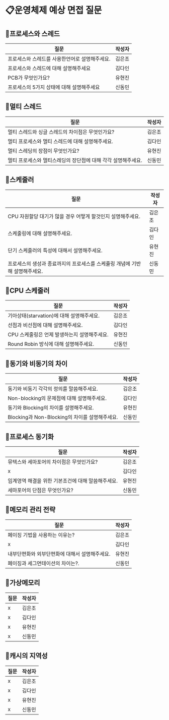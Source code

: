 # 📋운영체제 예상 면접 질문

## 📍프로세스와 스레드
질문|작성자|
---|---- |
프로세스와 스레드를 사용한언어로 설명해주세요.|김은조 |
프로세스와 스레드에 대해 설명해주세요| 김다인|
PCB가 무엇인가요?|유현진|
프로세스의 5가지 상태에 대해 설명해주세요|신동민|

## 📍멀티 스레드
질문|작성자|
---|---- |
멀티 스레드와 싱글 스레드의 차이점은 무엇인가요? |김은조 |
멀티 프로세스와 멀티 스레드에 대해 설명해주세요. | 김다인|
멀티 스레딩의 장점이 무엇인가요? |유현진|
멀티 프로세스와 멀티스레딩의 장단점에 대해 각각 설명해주세요. |신동민|

## 📍스케줄러
질문|작성자|
---|---- |
CPU 자원할당 대기가 많을 경우 어떻게 할것인지 설명해주세요. |김은조 |
스케줄링에 대해 설명해주세요. | 김다인|
단기 스케줄러의 특성에 대해서 설명해주세요. |유현진|
프로세스의 생성과 종료까지의 프로세스를 스케쥴링 개념에 기반해 설명해주세요. |신동민|

## 📍CPU 스케줄러
질문|작성자|
---|---- |
기아상태(starvation)에 대해 설명해주세요. |김은조 |
선점과 비선점에 대해 설명해주세요. | 김다인|
CPU 스케줄링은 언제 발생하는지 설명해주세요. |유현진|
Round Robin 방식에 대해 설명해주세요. |신동민|

## 📍동기와 비동기의 차이
질문|작성자|
---|---- |
동기와 비동기 각각의 정의를 말씀해주세요. |김은조 |
Non-blocking의 문제점에 대해 설명해주세요. | 김다인|
동기와 Blocking의 차이를 설명해주세요. |유현진|
Blocking과 Non-Blocking의 차이를 설명해주세요. |신동민|

## 📍프로세스 동기화
질문|작성자|
---|---- |
뮤텍스와 세마포어의 차이점은 무엇인가요? |김은조 |
x | 김다인|
임계영역 해결을 위한 기본조건에 대해 말씀해주세요. |유현진|
세마포어의 단점은 무엇인가요?|신동민|

## 📍메모리 관리 전략
질문|작성자|
---|---- |
페이징 기법을 사용하는 이유는? |김은조 |
x | 김다인|
내부단편화와 외부단편화에 대해서 설명해주세요. |유현진|
페이징과 세그먼테이션의 차이는?. |신동민|

## 📍가상메모리
질문|작성자|
---|---- |
x |김은조 |
x | 김다인|
x |유현진|
x |신동민|

## 📍캐시의 지역성
질문|작성자|
---|---- |
x |김은조 |
x | 김다인|
x |유현진|
x |신동민|

